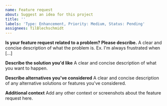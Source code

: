 ```yaml
---
name: Feature request
about: Suggest an idea for this project
title: ''
labels: 'Type: Enhancement, Priority: Medium, Status: Pending'
assignees: TilBlechschmidt
---
```


**Is your feature request related to a problem? Please describe.**
A clear and concise description of what the problem is. Ex. I'm always frustrated when [...]

**Describe the solution you'd like**
A clear and concise description of what you want to happen.

**Describe alternatives you've considered**
A clear and concise description of any alternative solutions or features you've considered.

**Additional context**
Add any other context or screenshots about the feature request here.
